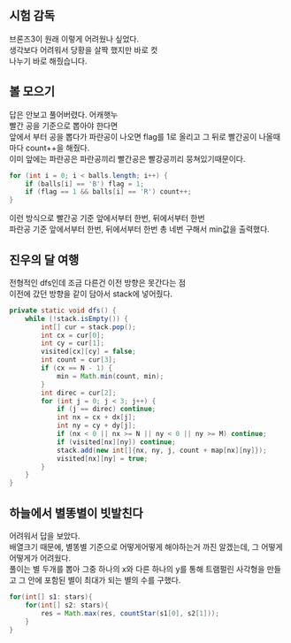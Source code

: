 ## 시험 감독
브론즈3이 원래 이렇게 어려웠나 싶었다. \
생각보다 어려워서 당황을 살짝 했지만 바로 컷 \
나누기 바로 해줬습니다.

## 볼 모으기
답은 안보고 풀어버렸다. 어캐햇누 \
빨간 공을 기준으로 뽑아야 한다면 \
앞에서 부터 공을 뽑다가 파란공이 나오면 flag를 1로 올리고 그 뒤로 빨간공이 나올때 마다 count++을 해줬다.\
이미 앞에는 파란공은 파란공끼리 빨간공은 빨강공끼리 뭉쳐있기때문이다.

```java
for (int i = 0; i < balls.length; i++) {
    if (balls[i] == 'B') flag = 1;
    if (flag == 1 && balls[i] == 'R') count++;
}
```
이런 방식으로 빨간공 기준 앞에서부터 한번, 뒤에서부터 한번\
파란공 기준 앞에서부터 한번, 뒤에서부터 한번 총 네번 구해서 min값을 출력했다. 


## 진우의 달 여행
전형적인 dfs인데 조금 다른건 이전 방향은 못간다는 점\
이전에 갔던 방향을 같이 담아서 stack에 넣어줬다.
```java
private static void dfs() {
    while (!stack.isEmpty()) {
        int[] cur = stack.pop();
        int cx = cur[0];
        int cy = cur[1];
        visited[cx][cy] = false;
        int count = cur[3];
        if (cx == N - 1) {
            min = Math.min(count, min);
        }
        int direc = cur[2];
        for (int j = 0; j < 3; j++) {
            if (j == direc) continue;
            int nx = cx + dx[j];
            int ny = cy + dy[j];
            if (nx < 0 || nx >= N || ny < 0 || ny >= M) continue;
            if (visited[nx][ny]) continue;
            stack.add(new int[]{nx, ny, j, count + map[nx][ny]});
            visited[nx][ny] = true;
        }
    }
}
```

## 하늘에서 별똥별이 빗발친다
어려워서 답을 보았다.\
배열크기 때문에, 별똥별 기준으로 어떻게어떻게 해야하는거 까진 알겠는데, 그 어떻게어떻게가 어려웠다.\
풀이는 별 두개를 뽑아 그중 하나의 x와 다른 하나의 y를 통해 트램펄린 사각형을 만들고 그 안에 포함된 별이 최대가 되는 별의 수를 구했다.

```java
for(int[] s1: stars){
    for(int[] s2: stars){
        res = Math.max(res, countStar(s1[0], s2[1]));
    }
}
```
